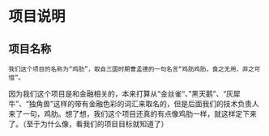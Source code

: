 # 项目说明

## 项目名称

    我们这个项目的名称为“鸡肋”，取自三国时期曹孟德的一句名言“鸡肋鸡肋，食之无用，弃之可惜”。

因为我们这个项目是和金融相关的，本来打算从“金丝雀“、”黑天鹅”、“灰犀牛”、“独角兽”这样的带有金融色彩的词汇来取名的，但是后面我们的技术负责人来了一句，鸡肋。想了想，我们这个项目还真的有点像鸡肋一样，就这样定下来了。（至于为什么像，看我们的项目目标就知道了）
